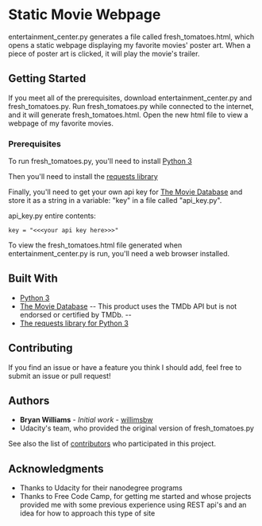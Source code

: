 # Static Movie Webpage

entertainment_center.py generates a file called fresh_tomatoes.html, which
opens a static webpage displaying my favorite movies' poster art. When a piece
of poster art is clicked, it will play the movie's trailer.

## Getting Started

If you meet all of the prerequisites, download entertainment_center.py and
fresh_tomatoes.py. Run fresh_tomatoes.py while connected to the internet, and
it will generate fresh_tomatoes.html. Open the new html file to view a webpage
of my favorite movies.

### Prerequisites

To run fresh_tomatoes.py, you'll need to install [Python 3](https://www.python.org/ftp/python/3.6.5/python-3.6.5.exe)

Then you'll need to install the [requests library](http://docs.python-requests.org/en/latest/user/install/#install)

Finally, you'll need to get your own api key for [The Movie Database](https://www.themoviedb.org/settings/api) and store it as a string in
a variable: "key" in a file called "api_key.py".

api_key.py entire contents:
```
key = "<<<your api key here>>>"
```

To view the fresh_tomatoes.html file generated when entertainment_center.py is run, you'll need a web browser installed.

## Built With

* [Python 3](https://docs.python.org/3/)
* [The Movie Database](https://www.themoviedb.org)
-- This product uses the TMDb API but is not endorsed or certified by TMDb. --
* [The requests library for Python 3](http://docs.python-requests.org/en/latest/user/quickstart/)


## Contributing

If you find an issue or have a feature you think I should add, feel free to submit an issue or pull request!

## Authors

* **Bryan Williams** - *Initial work* - [willimsbw](https://github.com/willimsbw)
* Udacity's team, who provided the original version of fresh_tomatoes.py

See also the list of [contributors](https://github.com/willimsbw/movie-website/graphs/contributors)
who participated in this project.

## Acknowledgments

* Thanks to Udacity for their nanodegree programs
* Thanks to Free Code Camp, for getting me started and whose projects provided me with some previous experience using REST api's and an idea for how to approach this type of site
